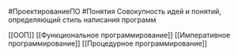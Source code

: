 #ПроектированиеПО #Понятия 
Совокупность идей и понятий, определяющий стиль написания программ

[[ООП]]
[[Функциональное программирование]]
[[Императивное программирование]]
[[Процедурное программирование]]